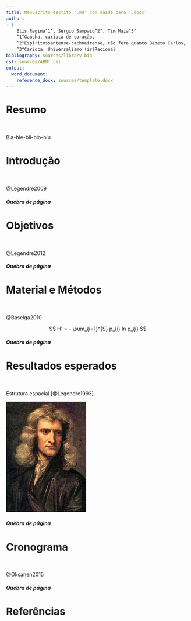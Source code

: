 ```yaml
---
title: Manuscrito escrito '.md' com saída para '.docx'
author: 
- |
    Elis Regina^1^, Sérgio Sampaio^2^, Tim Maia^3^  
    ^1^Gaúcha, carioca de coração,  
    ^2^Espiritossantense-cachoeirense, tão fera quanto Bebeto Carlos,  
    ^3^Carioca, Universalismo (ir)Racional  
bibliography: sources/library.bib
csl: sources/ABNT.csl
output:
  word_document:
    reference_docx: sources/template.docx
---
```


<!--

ver templates em:

https://github.com/djhocking/Markdown-for-Manuscripts

http://svmiller.com/blog/2016/02/svm-r-markdown-manuscript/

-->

# Resumo
</br>  <!-- necessário pro makefile -->


Bla-ble-bli-blo-blu


# Introdução
</br>  <!-- necessário pro makefile -->

@Legendre2009


##### Quebra de página

# Objetivos
</br>  <!-- necessário pro makefile -->

@Legendre2012

<!-- TODO: para incluir TODO ou REVIEW -->


##### Quebra de página

# Material e Métodos
</br>  <!-- necessário pro makefile -->

@Baselga2010

$$
H' = - \sum_{i=1}^{S} p_{i} ln p_{i}
$$

##### Quebra de página

# Resultados esperados
</br>  <!-- necessário pro makefile -->

Estrutura espacial [@Legendre1993].

<!-- a figura é centralizada pelo template.docx -->
![**Figura 1:** Theory](figs/isaacNewton1689.jpg)

##### Quebra de página

# Cronograma
</br>  <!-- necessário pro makefile -->

@Oksanen2015

##### Quebra de página

# Referências
</br>  <!-- necessário pro makefile -->
